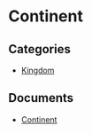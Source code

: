 # Continent

## Categories
- [Kingdom](./Kingdom/README.md)

## Documents
- [Continent](Continent.md)